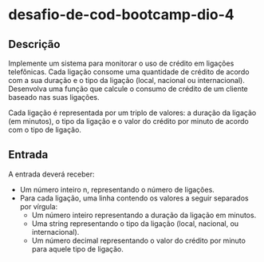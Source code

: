 # desafio-de-cod-bootcamp-dio-4

## Descrição
Implemente um sistema para monitorar o uso de crédito em ligações telefônicas. Cada ligação consome uma quantidade de crédito de acordo com a sua duração e o tipo da ligação (local, nacional ou internacional). Desenvolva uma função que calcule o consumo de crédito de um cliente baseado nas suas ligações.

Cada ligação é representada por um triplo de valores: a duração da ligação (em minutos), o tipo da ligação e o valor do crédito por minuto de acordo com o tipo de ligação.

## Entrada

A entrada deverá receber:

- Um número inteiro n, representando o número de ligações.
- Para cada ligação, uma linha contendo os valores a seguir separados por vírgula:
  * Um número inteiro representando a duração da ligação em minutos.
  * Uma string representando o tipo da ligação (local, nacional, ou internacional).
  * Um número decimal representando o valor do crédito por minuto para aquele tipo de ligação.

